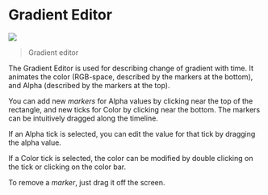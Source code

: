 Gradient Editor
===============


![](http://docwiki.hq.unity3d.com/uploads/Main/GradientEditor.png)  
>Gradient editor 

The <span class=keyword>Gradient Editor</span> is used for describing change of gradient with time. It animates the color (RGB-space, described by the markers at the bottom), and Alpha (described by the markers at the top). 

You can add new _markers_ for Alpha values by clicking near the top of the rectangle, and new ticks for Color by clicking near the bottom. The markers can be intuitively dragged along the timeline. 

If an Alpha tick is selected, you can edit the value for that tick by dragging the alpha value. 

If a Color tick is selected, the color can be modified by double clicking on the tick or clicking on the color bar. 

To remove a _marker_, just drag it off the screen.
